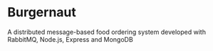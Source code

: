 # Burgernaut
A distributed message-based food ordering system developed with RabbitMQ, Node.js, Express and MongoDB
